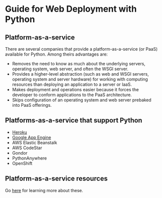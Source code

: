 # Guide for Web Deployment with Python

## Platform-as-a-service

There are several companies that provide a platform-as-a-service (or 
PaaS) available for Python. Among theirs advantages are:

* Removes the need to know as much about the underlying servers, 
operating system, web server, and often the WSGI server.
* Provides a higher-level abstraction (such as web and WSGI servers, 
operating system and server hardware) for working with computing 
resources than deploying an application to a server or IaaS.
* Makes deployment and operations easier because it forces the developer 
to conform applications to the PaaS architecture.
* Skips configuration of an operating system and web server prebaked 
into PaaS offerings.

## Platforms-as-a-service that support Python

* [Heroku](heroku)
* [Google App Engine](google-app-engine)
* AWS Elastic Beanstalk
* AWS CodeStar
* Gondor
* PythonAnywhere
* OpenShift

## Platform-as-a-service resources

Go [here](https://www.fullstackpython.com/platform-as-a-service.html) 
for learning more about these.
